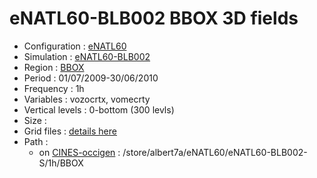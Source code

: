 # eNATL60-BLB002 BBOX 3D fields

 - Configuration : [eNATL60](../simulations/eNATL60.md)
 - Simulation : [eNATL60-BLB002](../simulations/eNATL60-BLB002.md)
 - Region : [BBOX](../regions/BBOX.md)
 - Period : 01/07/2009-30/06/2010
 - Frequency : 1h
 - Variables : vozocrtx, vomecrty
 - Vertical levels : 0-bottom (300 levls)
 - Size : 
 - Grid files : [details here](BBOX60-grid-files.md)
 - Path : 
   - on [CINES-occigen](../platforms/occigen.md) : /store/albert7a/eNATL60/eNATL60-BLB002-S/1h/BBOX
